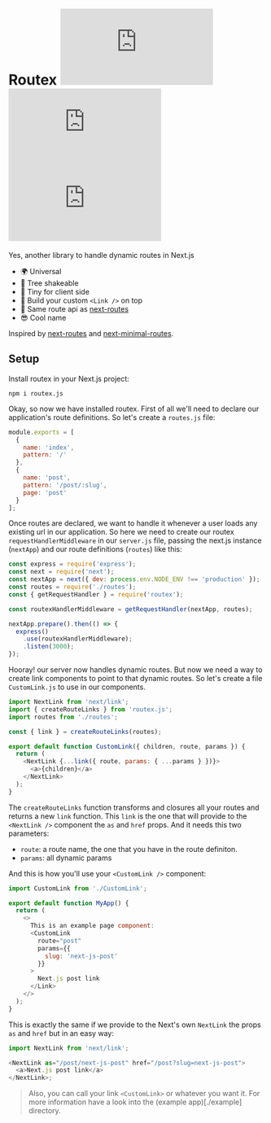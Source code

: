 # Routex ![][npm-version] ![][bundlephobia-min-badge] ![][bundlephobia-minzip-badge]

Yes, another library to handle dynamic routes in Next.js

- :earth_africa: Universal
- :leaves: Tree shakeable
- :ant: Tiny for client side
- :link: Build your custom `<Link />` on top
- :tada: Same route api as [next-routes]
- :sunglasses: Cool name

Inspired by [next-routes] and [next-minimal-routes].

## Setup

Install routex in your Next.js project:

```
npm i routex.js
```

Okay, so now we have installed routex. First of all we'll need to declare
our application's route definitions. So let's create a `routes.js` file:

```javascript
module.exports = [
  {
    name: 'index',
    pattern: '/'
  },
  {
    name: 'post',
    pattern: '/post/:slug',
    page: 'post'
  }
];
```

Once routes are declared, we want to handle it whenever a user loads any existing url
in our application. So here we need to create our routex `requestHandlerMiddleware` in our `server.js` file,
passing the next.js instance (`nextApp`) and our route definitions (`routes`) like this:

```javascript
const express = require('express');
const next = require('next');
const nextApp = next({ dev: process.env.NODE_ENV !== 'production' });
const routes = require('./routes');
const { getRequestHandler } = require('routex');

const routexHandlerMiddleware = getRequestHandler(nextApp, routes);

nextApp.prepare().then(() => {
  express()
    .use(routexHandlerMiddleware);
    .listen(3000);
});
```

Hooray! our server now handles dynamic routes. But now we need a way to create link
components to point to that dynamic routes. So let's create a file `CustomLink.js` to use
in our components.

```javascript
import NextLink from 'next/link';
import { createRouteLinks } from 'routex.js';
import routes from './routes';

const { link } = createRouteLinks(routes);

export default function CustomLink({ children, route, params }) {
  return (
    <NextLink {...link({ route, params: { ...params } })}>
      <a>{children}</a>
    </NextLink>
  );
}
```

The `createRouteLinks` function transforms and closures all your routes and returns
a new `link` function. This `link` is the one that will provide to the `<NextLink />` component
the `as` and `href` props. And it needs this two parameters:

- `route`: a route name, the one that you have in the route definiton.
- `params`: all dynamic params

And this is how you'll use your `<CustomLink />` component:

```javascript
import CustomLink from './CustomLink';

export default function MyApp() {
  return (
    <>
      This is an example page component:
      <CustomLink
        route="post"
        params={{
          slug: 'next-js-post'
        }}
      >
        Next.js post link
      </Link>
    </>
  );
}
```

This is exactly the same if we provide to the Next's own `NextLink`
the props `as` and `href` but in an easy way:

```javascript
import NextLink from 'next/link';

<NextLink as="/post/next-js-post" href="/post?slug=next-js-post">
  <a>Next.js post link</a>
</NextLink>;
```

> Also, you can call your link `<CustomLink>` or whatever you want it.
> For more information have a look into the (example app)[./example] directory.

[npm-version]: https://badgen.net/npm/v/routex.js
[bundlephobia-min-badge]: https://badgen.net/bundlephobia/min/routex.js
[bundlephobia-minzip-badge]: https://badgen.net/bundlephobia/minzip/routex.js
[next-routes]: https://github.com/fridays/next-routes 'fridays/next-routes'
[next-minimal-routes]: https://github.com/lydell/next-minimal-routes 'lydell/next-minimal-routes'
